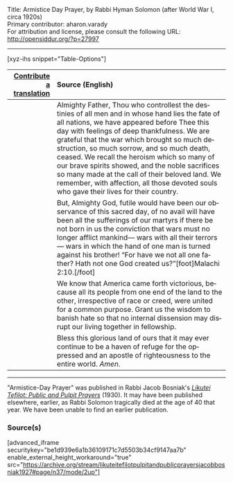<html>
<head></head>
<body>
Title: Armistice Day Prayer, by Rabbi Hyman Solomon (after World War I, circa 1920s)<br />
Primary contributor: aharon.varady<br />
For attribution and license, please consult the following URL: <a href="http://opensiddur.org/?p=27997">http://opensiddur.org/?p=27997</a>
<p />
<hr />

[xyz-ihs snippet="Table-Options"]<table style="margin-left: auto; margin-right: auto;" class="draggable">
<thead><tr><th id="x" style="text-align: right;"><a href="/translate/" target="_blank" rel="noopener">Contribute a translation</a></th><th style="text-align: left;">Source (English)</th></tr></thead>
<tbody>
<tr><td style="vertical-align:top;">
<div class="liturgy" lang="he">

</span></div></td>
 
<td style="vertical-align:top;">
<div class="english" lang="en">
Almighty Father, 
Thou who controllest the destinies of all men 
and in whose hand lies the fate of all nations, 
we have appeared before Thee this day 
with feelings of deep thankfulness. 
We are grateful that the war which brought 
so much destruction, 
so much sorrow, 
and so much death, 
ceased. 
We recall the heroism 
which so many of our brave spirits showed, 
and the noble sacrifices 
so many made at the call of their beloved land. 
We remember, with affection, 
all those devoted souls who gave their lives for their country. 
</div></td></tr>


<tr><td style="vertical-align:top;">
<div class="liturgy" lang="he">

</span></div></td>
 
<td style="vertical-align:top;">
<div class="english" lang="en">
But, Almighty God, 
futile would have been our observance of this sacred day, 
of no avail will have been all the sufferings of our martyrs 
if there be not born in us the conviction 
that wars must no longer afflict mankind—
wars with all their terrors—
wars in which the hand of one man is turned against his brother! 
“For have we not all one father? 
Hath not one God created us?”[foot]Malachi 2:10.[/foot] 
</div></td></tr>


<tr><td style="vertical-align:top;">
<div class="liturgy" lang="he">

</span></div></td>
 
<td style="vertical-align:top;">
<div class="english" lang="en">
We know that America came forth victorious, 
because all its people 
from one end of the land to the other, 
irrespective of race or creed, 
were united for a common purpose. 
Grant us the wisdom to banish hate 
so that no internal dissension 
may disrupt our living together in fellowship. 
</div></td></tr>


<tr><td style="vertical-align:top;">
<div class="liturgy" lang="he">

</span></div></td>
 
<td style="vertical-align:top;">
<div class="english" lang="en">
Bless this glorious land of ours 
that it may ever continue to be 
a haven of refuge for the oppressed 
and an apostle of righteousness to the entire world. 
<em>Amen</em>. 
</div></td></tr>
</tbody></table>

<hr />

"Armistice-Day Prayer" was published in Rabbi Jacob Bosniak's <em><a href="https://opensiddur.org/compilations/sifrei-tehinot/likutei-tefilot-pulpit-and-public-prayers-compiled-and-edited-by-jacob-bosniak-1927/">Likutei Tefilot: Public and Pulpit Prayers</a></em> (1930). It may have been published elsewhere, earlier, as Rabbi Solomon tragically died at the age of 40 that year. We have been unable to find an earlier publication.

<h3>Source(s)</h3>

[advanced_iframe securitykey="be1d939e6a1b36109171c7d5503b34cf9147aa7b" enable_external_height_workaround="true" src="https://archive.org/stream/likuteitefilotpulpitandpublicprayersjacobbosniak1927#page/n37/mode/2up"]
</body>
</html>